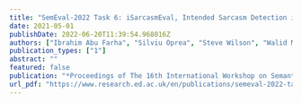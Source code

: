 ```yaml
---
title: "SemEval-2022 Task 6: iSarcasmEval, Intended Sarcasm Detection in English and Arabic"
date: 2021-05-01
publishDate: 2022-06-20T11:39:54.968016Z
authors: ["Ibrahim Abu Farha", "Silviu Oprea", "Steve Wilson", "Walid Magdy"]
publication_types: ["1"]
abstract: ""
featured: false
publication: "*Proceedings of The 16th International Workshop on Semantic Evaluation 2022*"
url_pdf: "https://www.research.ed.ac.uk/en/publications/semeval-2022-task-6-isarcasmeval-intended-sarcasm-detection-in-en"
---
```


